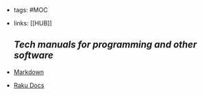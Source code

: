 - tags: #MOC
- links: [[HUB]]
  
  *Tech manuals for programming and other software*
  ---
- [Markdown](https://www.markdownguide.org/basic-syntax)
- [Raku Docs](https://docs.raku.org/)